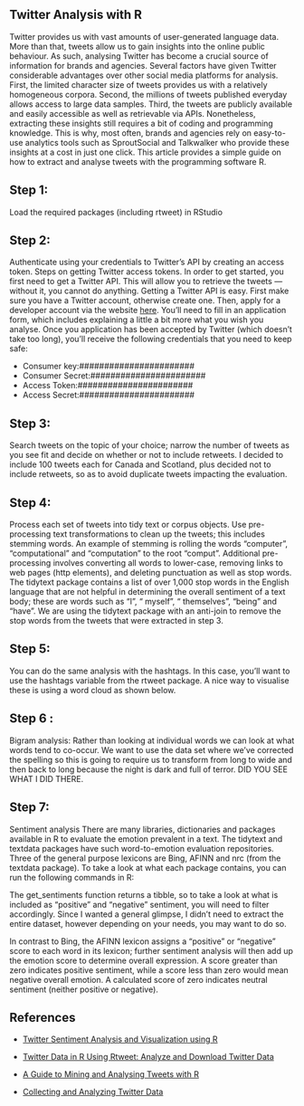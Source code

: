 ## Twitter Analysis with R

Twitter provides us with vast amounts of user-generated language data. More than that, tweets allow us to gain insights into the online public behaviour. As such, analysing Twitter has become a crucial source of information for brands and agencies. Several factors have given Twitter considerable advantages over other social media platforms for analysis. First, the limited character size of tweets provides us with a relatively homogeneous corpora. Second, the millions of tweets published everyday allows access to large data samples. Third, the tweets are publicly available and easily accessible as well as retrievable via APIs.
Nonetheless, extracting these insights still requires a bit of coding and programming knowledge. This is why, most often, brands and agencies rely on easy-to-use analytics tools such as SproutSocial and Talkwalker who provide these insights at a cost in just one click. This article provides a simple guide on how to extract and analyse tweets with the programming software R.

## Step 1: 

Load the required packages (including rtweet) in RStudio

## Step 2: 

Authenticate using your credentials to Twitter’s API by creating an access token. Steps on getting Twitter access tokens.
In order to get started, you first need to get a Twitter API. This will allow you to retrieve the tweets — without it, you cannot do anything. Getting a Twitter API is easy. First make sure you have a Twitter account, otherwise create one. Then, apply for a developer account via the website [here]( https://developer.twitter.com/en/apply-for-access.html). You’ll need to fill in an application form, which includes explaining a little a bit more what you wish you analyse. Once you application has been accepted by Twitter (which doesn’t take too long), you’ll receive the following credentials that you need to keep safe:

+ Consumer key:#######################
+ Consumer Secret:#######################
+ Access Token:#######################
+ Access Secret:#######################

## Step 3: 

Search tweets on the topic of your choice; narrow the number of tweets as you see fit and decide on whether or not to include retweets. I decided to include 100 tweets each for Canada and Scotland, plus decided not to include retweets, so as to avoid duplicate tweets impacting the evaluation.

## Step 4: 

Process each set of tweets into tidy text or corpus objects. 
Use pre-processing text transformations to clean up the tweets; this includes stemming words. An example of stemming is rolling the words “computer”, “computational” and “computation” to the root “comput”.
Additional pre-processing involves converting all words to lower-case, removing links to web pages (http elements), and deleting punctuation as well as stop words. The tidytext package contains a list of over 1,000 stop words in the English language that are not helpful in determining the overall sentiment of a text body; these are words such as “I”, “ myself”, “ themselves”, “being” and “have”. We are using the tidytext package with an anti-join to remove the stop words from the tweets that were extracted in step 3.


## Step 5: 

You can do the same analysis with the hashtags. In this case, you’ll want to use the hashtags variable from the rtweet package. A nice way to visualise these is using a word cloud as shown below.

## Step 6 : 
Bigram analysis:
Rather than looking at individual words we can look at what words tend to co-occur. We want to use the data set where we’ve corrected the spelling so this is going to require us to transform from long to wide and then back to long because the night is dark and full of terror. DID YOU SEE WHAT I DID THERE.

## Step 7: 

Sentiment analysis There are many libraries, dictionaries and packages available in R to evaluate the emotion prevalent in a text. The tidytext and textdata packages have such word-to-emotion evaluation repositories. Three of the general purpose lexicons are Bing, AFINN and nrc (from the textdata package).
To take a look at what each package contains, you can run the following commands in R:

The get_sentiments function returns a tibble, so to take a look at what is included as “positive” and “negative” sentiment, you will need to filter accordingly. Since I wanted a general glimpse, I didn’t need to extract the entire dataset, however depending on your needs, you may want to do so.

In contrast to Bing, the AFINN lexicon assigns a “positive” or “negative” score to each word in its lexicon; further sentiment analysis will then add up the emotion score to determine overall expression. A score greater than zero indicates positive sentiment, while a score less than zero would mean negative overall emotion. A calculated score of zero indicates neutral sentiment (neither positive or negative).

## References

+ [Twitter Sentiment Analysis and Visualization using R](https://towardsdatascience.com/twitter-sentiment-analysis-and-visualization-using-r-22e1f70f6967)

+ [Twitter Data in R Using Rtweet: Analyze and Download Twitter Data](https://www.earthdatascience.org/courses/earth-analytics/get-data-using-apis/use-twitter-api-r/)

+ [A Guide to Mining and Analysing Tweets with R](https://towardsdatascience.com/a-guide-to-mining-and-analysing-tweets-with-r-2f56818fdd16)

+ [Collecting and Analyzing Twitter Data](https://mkearney.github.io/nicar_tworkshop/#47)

